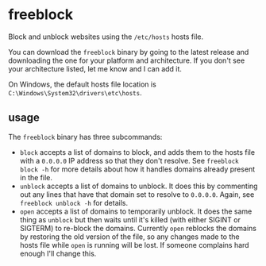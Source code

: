 # freeblock

Block and unblock websites using the `/etc/hosts` hosts file.

You can download the `freeblock` binary by going to the latest release and downloading the one for your platform and architecture. If you don't see your architecture listed, let me know and I can add it.

On Windows, the default hosts file location is `C:\Windows\System32\drivers\etc\hosts`.

## usage

The `freeblock` binary has three subcommands:

- `block` accepts a list of domains to block, and adds them to the hosts file with a `0.0.0.0` IP address so that they don't resolve. See `freeblock block -h` for more details about how it handles domains already present in the file.
- `unblock` accepts a list of domains to unblock. It does this by commenting out any lines that have that domain set to resolve to `0.0.0.0`. Again, see `freeblock unblock -h` for details.
- `open` accepts a list of domains to temporarily unblock. It does the same thing as `unblock` but then waits until it's killed (with either SIGINT or SIGTERM) to re-block the domains. Currently `open` reblocks the domains by restoring the old version of the file, so any changes made to the hosts file while `open` is running will be lost. If someone complains hard enough I'll change this.
